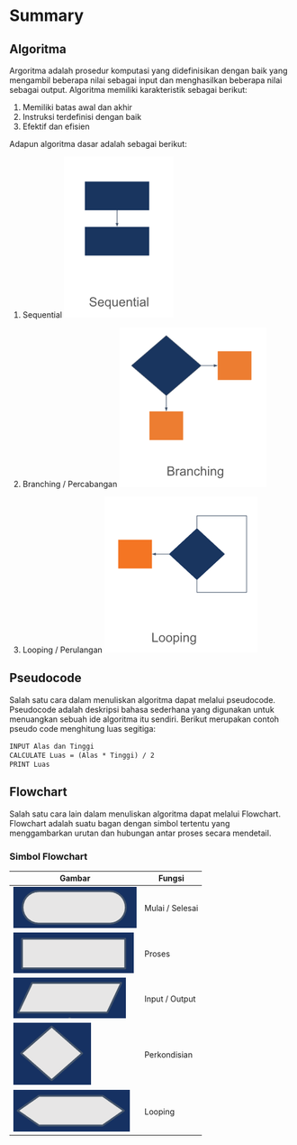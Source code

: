 # Summary 


## Algoritma

Argoritma adalah prosedur komputasi yang didefinisikan dengan baik yang mengambil beberapa nilai sebagai input dan menghasilkan beberapa nilai sebagai output. Algoritma memiliki karakteristik sebagai berikut:

1. Memiliki batas awal dan akhir
2. Instruksi terdefinisi dengan baik
3. Efektif dan efisien

Adapun algoritma dasar adalah sebagai berikut:

1. Sequential
![Sequential](screenshot/Sequential.png)

2. Branching / Percabangan
![Branching](screenshot/Branching.png)

3. Looping / Perulangan
![Looping](screenshot/Looping.png)

## Pseudocode

Salah satu cara dalam menuliskan algoritma dapat melalui pseudocode. Pseudocode adalah deskripsi bahasa sederhana yang digunakan untuk menuangkan sebuah ide algoritma itu sendiri. Berikut merupakan contoh pseudo code menghitung luas segitiga:

```
INPUT Alas dan Tinggi
CALCULATE Luas = (Alas * Tinggi) / 2
PRINT Luas
```

## Flowchart

Salah satu cara lain dalam menuliskan algoritma dapat melalui Flowchart. Flowchart adalah suatu bagan dengan simbol tertentu yang menggambarkan urutan dan hubungan antar proses secara mendetail.

### Simbol Flowchart
| Gambar | Fungsi |
|--|--|
| ![Flowchart Mulai](screenshot/flowchart-mulai.png) | Mulai / Selesai |
| ![Flowchart Proses](screenshot/flowchart-proses.png) | Proses |
| ![Flowchart Input](screenshot/flowchart-input.png) | Input / Output |
| ![Flowchart Perkondisian](screenshot/flowchart-perkondisian.png) | Perkondisian |
| ![Flowchart Looping](screenshot/flowchart-looping.png) | Looping |
